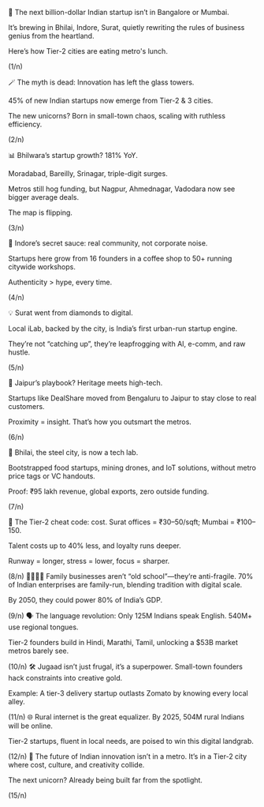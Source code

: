 🚨 The next billion-dollar Indian startup isn’t in Bangalore or Mumbai. 

It’s brewing in Bhilai, Indore, Surat, quietly rewriting the rules of business genius from the heartland. 

Here’s how Tier-2 cities are eating metro's lunch.

(1/n)

🪄 The myth is dead: Innovation has left the glass towers. 

45% of new Indian startups now emerge from Tier-2 & 3 cities. 

The new unicorns? Born in small-town chaos, scaling with ruthless efficiency.

(2/n)

📊 Bhilwara’s startup growth? 181% YoY. 

Moradabad, Bareilly, Srinagar, triple-digit surges. 

Metros still hog funding, but Nagpur, Ahmednagar, Vadodara now see bigger average deals. 

The map is flipping.

(3/n)

🤝 Indore’s secret sauce: real community, not corporate noise. 

Startups here grow from 16 founders in a coffee shop to 50+ running citywide workshops. 

Authenticity > hype, every time.

(4/n)

💡 Surat went from diamonds to digital. 

Local iLab, backed by the city, is India’s first urban-run startup engine. 

They’re not “catching up”, they’re leapfrogging with AI, e-comm, and raw hustle.

(5/n)

🏰 Jaipur’s playbook? Heritage meets high-tech.

 Startups like DealShare moved from Bengaluru to Jaipur to stay close to real customers. 

Proximity = insight. That’s how you outsmart the metros.

(6/n)

🦾 Bhilai, the steel city, is now a tech lab. 

Bootstrapped food startups, mining drones, and IoT solutions, without metro price tags or VC handouts.

Proof: ₹95 lakh revenue, global exports, zero outside funding.

(7/n)

💸 The Tier-2 cheat code: cost. Surat offices = ₹30–50/sqft; Mumbai = ₹100–150. 

Talent costs up to 40% less, and loyalty runs deeper. 

Runway = longer, stress = lower, focus = sharper.

(8/n)
👨‍👩‍👧‍👦 Family businesses aren’t “old school”—they’re anti-fragile. 70% of Indian enterprises are family-run, blending tradition with digital scale. 

By 2050, they could power 80% of India’s GDP.

(9/n)
🗣️ The language revolution: Only 125M Indians speak English. 540M+ use regional tongues. 

Tier-2 founders build in Hindi, Marathi, Tamil, unlocking a $53B market metros barely see.

(10/n)
🛠️ Jugaad isn’t just frugal, it’s a superpower. Small-town founders hack constraints into creative gold. 

Example: A tier-3 delivery startup outlasts Zomato by knowing every local alley.

(11/n)
🌐 Rural internet is the great equalizer. By 2025, 504M rural Indians will be online. 

Tier-2 startups, fluent in local needs, are poised to win this digital landgrab.

(12/n)
🚀 The future of Indian innovation isn’t in a metro. It’s in a Tier-2 city where cost, culture, and creativity collide. 

The next unicorn? Already being built far from the spotlight.

(15/n)
